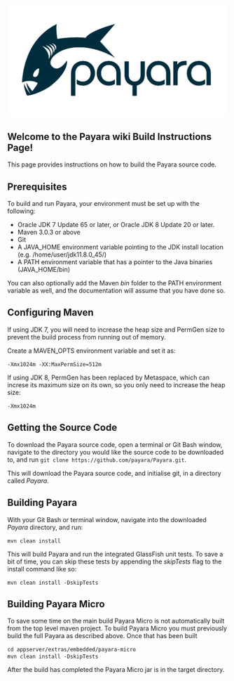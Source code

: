 ![Payara Logo](/images/payara-logo-blue.png)

## Welcome to the Payara wiki Build Instructions Page!
This page provides instructions on how to build the Payara source code.

## Prerequisites
To build and run Payara, your environment must be set up with the following:

* Oracle JDK 7 Update 65 or later, or Oracle JDK 8 Update 20 or later.
* Maven 3.0.3 or above
* Git
* A JAVA_HOME environment variable pointing to the JDK install location (e.g. /home/user/jdk11.8.0_45/)
* A PATH environment variable that has a pointer to the Java binaries (JAVA_HOME/bin)

You can also optionally add the Maven _bin_ folder to the PATH environment variable as well, and the documentation will assume that you have done so.

## Configuring Maven
If using JDK 7, you will need to increase the heap size and PermGen size to prevent the build process from running out of memory.

Create a MAVEN_OPTS environment variable and set it as:

```Shell
-Xmx1024m -XX:MaxPermSize=512m 
```

If using JDK 8, PermGen has been replaced by Metaspace, which can increse its maximum size on its own, so you only need to increase the heap size:

```Shell
-Xmx1024m
```

## Getting the Source Code
To download the Payara source code, open a terminal or Git Bash window, navigate to the directory you would like the source code to be downloaded to, and run `git clone https://github.com/payara/Payara.git`.

This will download the Payara source code, and initialise git, in a directory called _Payara_.

## Building Payara

With your Git Bash or terminal window, navigate into the downloaded _Payara_ directory, and run:

```Shell
mvn clean install
```

This will build Payara and run the integrated GlassFish unit tests. To save a bit of time, you can skip these tests by appending the _skipTests_ flag to the install command like so:

```Shell
mvn clean install -DskipTests
```

## Building Payara Micro

To save some time on the main build Payara Micro is not automatically built from the top level maven project. To build Payara Micro you must previously build the full Payara as described above. Once that has been built

```Shell
cd appserver/extras/embedded/payara-micro
mvn clean install -DskipTests
```

After the build has completed the Payara Micro jar is in the target directory.